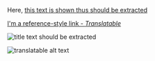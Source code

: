 Here, [this text is shown thus should be extracted]

[this text is shown thus should be extracted]: http://okapiframework.org/this/url/should/not/be/extracted


[I'm a reference-style link - *Translatable*][Arbitrary case-insensitive reference text-should not be extracted]

[arbitrary case-insensitive reference text-should not be extracted]: http://okapiframework.org/do/not/extract/me

![][Invisible reference text should not be extracted]

![translatable alt text][Invisible reference text should not be extracted]

[Invisible reference text should not be extracted]: http://okapiframework.org/wiki/images/f/f0/OkapiLargeLogo.png "title text should be extracted"
